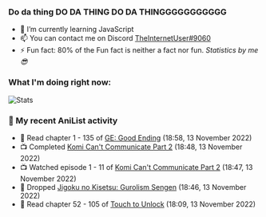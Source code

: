 ### Do da thing DO DA THING DO DA THINGGGGGGGGGGG

<!-- **TheInternetUser0/TheInternetUser0** is a ✨ _special_ ✨ repository because its `README.md` (this file) appears on your GitHub profile. -->


- 🌱 I’m currently learning JavaScript
- 📫 You can contact me on Discord [TheInternetUser#9060](https://discord.com/users/534117072796385300)
- ⚡ Fun fact: 80% of the Fun fact is neither a fact nor fun. _Statistics by me 😎_

### What I'm doing right now:
![Stats](https://discord.c99.nl/widget/theme-3/534117072796385300.png)

### 🌸 My recent AniList activity

<!-- ANILIST_ACTIVITY:start -->

-   📖 Read chapter 1 - 135 of [GE: Good Ending](https://anilist.co/manga/45578) (18:58, 13 November 2022)
-   📺 Completed [Komi Can't Communicate Part 2](https://anilist.co/anime/142984) (18:48, 13 November 2022)
-   📺 Watched episode 1 - 11 of [Komi Can't Communicate Part 2](https://anilist.co/anime/142984) (18:47, 13 November 2022)
-   📖 Dropped [Jigoku no Kisetsu: Gurolism Sengen](https://anilist.co/manga/42316) (18:46, 13 November 2022)
-   📖 Read chapter 52 - 105 of [Touch to Unlock](https://anilist.co/manga/121506) (18:09, 13 November 2022)

<!-- ANILIST_ACTIVITY:end -->
